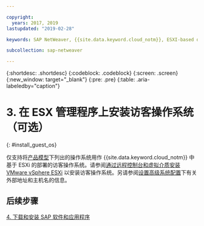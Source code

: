 ```yaml
---

copyright:
  years: 2017, 2019
lastupdated: "2019-02-28"

keywords: SAP NetWeaver, {{site.data.keyword.cloud_notm}}, ESXI-based deployments, SAP Certified

subcollection: sap-netweaver

---
```


{:shortdesc: .shortdesc}
{:codeblock: .codeblock}
{:screen: .screen}
{:new_window: target="_blank"}
{:pre: .pre}
{:table: .aria-labeledby="caption"}

# 3. 在 ESX 管理程序上安装访客操作系统（可选）
{: #install_guest_os}

仅支持将[产品模型](/docs/infrastructure/sap-netweaver?topic=sap-netweaver-offer_model#offer_model)下列出的操作系统用作 {{site.data.keyword.cloud_notm}} 中基于 ESXi 的部署的访客操作系统。请参阅[通过远程控制台和虚拟介质安装 VMware vSphere ESXi](/docs/infrastructure/vmware?topic=VMware-installing-vmware-vsphere-esxi-via-remote-console-and-virtual-media#installing-vmware-vsphere-esxi-via-remote-console-and-virtual-media) 以安装访客操作系统。另请参阅[设置高级系统配置](/docs/infrastructure/sap-netweaver?topic=sap-netweaver-adv_config#adv_config)下有关外部地址和主机名的信息。

## 后续步骤

  [4. 下载和安装 SAP 软件和应用程序](/docs/infrastructure/sap-netweaver?topic=sap-netweaver-install_sap#install_sap)
